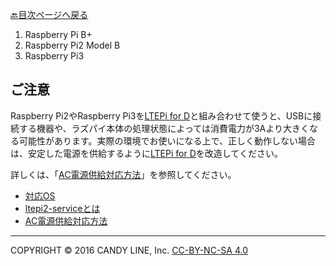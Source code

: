 [🔙目次ページへ戻る](README.md)

1. Raspberry Pi B+
1. Raspberry Pi2 Model B
1. Raspberry Pi3

## ご注意

Raspberry Pi2やRaspberry Pi3を[LTEPi for D](https://www.candy-line.io/製品一覧/ltepi-for-d/)と組み合わせて使うと、USBに接続する機器や、ラズパイ本体の処理状態によっては消費電力が3Aより大きくなる可能性があります。実際の環境でお使いになる上で、正しく動作しない場合は、安定した電源を供給するように[LTEPi for D](https://www.candy-line.io/製品一覧/ltepi-for-d/)を改造してください。

詳しくは、「[AC電源供給対応方法](📌Raspberry-Pi3対応方法.md)」を参照してください。


* [対応OS](対応OS.md)
* [ltepi2-serviceとは](ltepi2-serviceとは.md)
* [AC電源供給対応方法](📌Raspberry-Pi3対応方法.md)

---
COPYRIGHT © 2016 CANDY LINE, Inc. [CC-BY-NC-SA 4.0](https://creativecommons.org/licenses/by-nc-sa/4.0/)
